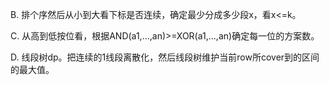 B. 排个序然后从小到大看下标是否连续，确定最少分成多少段x，看x<=k。

C. 从高到低按位看，根据AND(a1,...,an)>=XOR(a1,...,an)确定每一位的方案数。

D. 线段树dp。把连续的1线段离散化，然后线段树维护当前row所cover到的区间的最大值。
